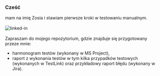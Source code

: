 ### Cześć
mam na imię Zosia i stawiam pierwsze kroki w testowaniu manualnym. 
<br>
<br>[<img align="left" alt="linked-in" src="https://img.shields.io/badge/linkedin-%230077B5.svg?&style=for-the-badge&logo=linkedin&logoColor=white" />](https://www.linkedin.com/in/zofia-zagrobelna-profil00/)
<br>
<br>
Zapraszam do mojego repozytorium, gdzie znajduje się przygotowany przeze mnie: 
- harmonogram testów (wykonany w MS Project), 
- raport z wykonania testów w tym kilka przypadków testowych (wykonanych w TestLink) oraz przykładowy raport błędu (wykonany w Jira).
